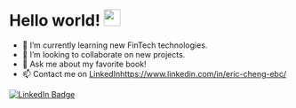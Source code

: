 

<h1>
  Hello world!
  <img src="https://static.wikia.nocookie.net/minecraft/images/b/b3/SnowGolemNew.gif/revision/latest/scale-to-width-down/525?cb=20200314002656" width="30px"/>
  <div align="center">
  </h1>
</div>


- 🌱 I’m currently learning new FinTech technologies.
- 🧠 I’m looking to collaborate on new projects.
- 💬 Ask me about my favorite book!
- 📫 Contact me on [LinkedIn](https://www.linkedin.com/in/eric-cheng-ebc/)https://www.linkedin.com/in/eric-cheng-ebc/
<div id="badges" align="left">
  <a href="https://www.linkedin.com/in/eric-cheng-ebc/">
    <img src="https://img.shields.io/badge/LinkedIn-blue?style=for-the-badge&logo=linkedin&logoColor=white" alt="LinkedIn Badge"/>
  </a>
</div>

